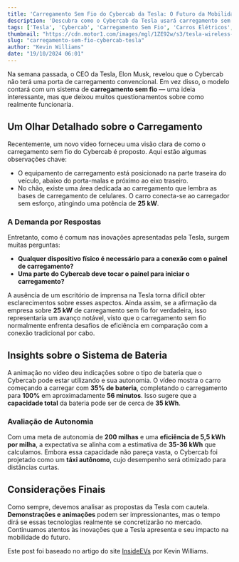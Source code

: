 ```yaml
---
title: 'Carregamento Sem Fio do Cybercab da Tesla: O Futuro da Mobilidade'
description: 'Descubra como o Cybercab da Tesla usará carregamento sem fio e suas implicações.'
tags: ['Tesla', 'Cybercab', 'Carregamento Sem Fio', 'Carros Elétricos', 'Inovações Automotivas']
thumbnail: "https://cdn.motor1.com/images/mgl/1ZE92w/s3/tesla-wireless-charging.jpg"
slug: "carregamento-sem-fio-cybercab-tesla"
author: "Kevin Williams"
date: "19/10/2024 06:01"
---
```


Na semana passada, o CEO da Tesla, Elon Musk, revelou que o Cybercab não terá uma porta de carregamento convencional. Em vez disso, o modelo contará com um sistema de **carregamento sem fio** — uma ideia interessante, mas que deixou muitos questionamentos sobre como realmente funcionaria.

## Um Olhar Detalhado sobre o Carregamento

Recentemente, um novo vídeo forneceu uma visão clara de como o carregamento sem fio do Cybercab é proposto. Aqui estão algumas observações chave:

- O equipamento de carregamento está posicionado na parte traseira do veículo, abaixo do porta-malas e próximo ao eixo traseiro.
- No chão, existe uma área dedicada ao carregamento que lembra as bases de carregamento de celulares. O carro conecta-se ao carregador sem esforço, atingindo uma potência de **25 kW**.

### A Demanda por Respostas

Entretanto, como é comum nas inovações apresentadas pela Tesla, surgem muitas perguntas:  
- **Qualquer dispositivo físico é necessário para a conexão com o painel de carregamento?**  
- **Uma parte do Cybercab deve tocar o painel para iniciar o carregamento?**  

A ausência de um escritório de imprensa na Tesla torna difícil obter esclarecimentos sobre esses aspectos. Ainda assim, se a afirmação da empresa sobre **25 kW** de carregamento sem fio for verdadeira, isso representaria um avanço notável, visto que o carregamento sem fio normalmente enfrenta desafios de eficiência em comparação com a conexão tradicional por cabo.

## Insights sobre o Sistema de Bateria

A animação no vídeo deu indicações sobre o tipo de bateria que o Cybercab pode estar utilizando e sua autonomia. O vídeo mostra o carro começando a carregar com **35% de bateria**, completando o carregamento para **100%** em aproximadamente **56 minutos**. Isso sugere que a **capacidade total** da bateria pode ser de cerca de **35 kWh**.

### Avaliação de Autonomia

Com uma meta de autonomia de **200 milhas** e uma **eficiência de 5,5 kWh por milha**, a expectativa se alinha com a estimativa de **35-36 kWh** que calculamos. Embora essa capacidade não pareça vasta, o Cybercab foi projetado como um **táxi autônomo**, cujo desempenho será otimizado para distâncias curtas.

## Considerações Finais

Como sempre, devemos analisar as propostas da Tesla com cautela. **Demonstrações e animações** podem ser impressionantes, mas o tempo dirá se essas tecnologias realmente se concretizarão no mercado. Continuamos atentos às inovações que a Tesla apresenta e seu impacto na mobilidade do futuro.

Este post foi baseado no artigo do site [InsideEVs](https://insideevs.com/news/737986/cybercab-wireless-charging-video-tesla/) por Kevin Williams.